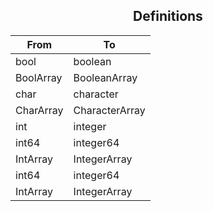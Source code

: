 ## <div align="center">Definitions</div>
From | To
--- | ---
bool | boolean
BoolArray | BooleanArray
char | character
CharArray | CharacterArray
int | integer
int64 | integer64
IntArray | IntegerArray
int64 | integer64
IntArray | IntegerArray

